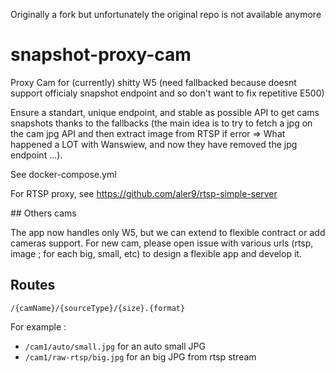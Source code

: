 Originally a fork but unfortunately the original repo is not available anymore

# snapshot-proxy-cam

Proxy Cam for (currently) shitty W5 (need fallbacked because doesnt support officialy snapshot endpoint and so don't want to fix repetitive E500)

Ensure a standart, unique endpoint, and stable as possible API to get cams snapshots thanks to the fallbacks (the main idea is to try to fetch a jpg on the cam jpg API and then extract image from RTSP if error => What happened a LOT with Wanswiew, and now they have removed the jpg endpoint ...).

See docker-compose.yml

For RTSP proxy, see https://github.com/aler9/rtsp-simple-server

## Others cams

The app now handles only W5, but we can extend to flexible contract or add cameras support. For new cam, please open issue with various urls (rtsp, image ; for each big, small, etc) to design a flexible app and develop it.

## Routes

`/{camName}/{sourceType}/{size}.{format}`

For example :
- `/cam1/auto/small.jpg` for an auto small JPG
- `/cam1/raw-rtsp/big.jpg` for an big JPG from rtsp stream
